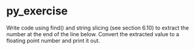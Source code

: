 # py_exercise
Write code using find() and string slicing (see section 6.10) to extract the number at the end of the line below. Convert the extracted value to a floating point number and print it out.